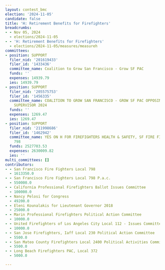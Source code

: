 ```yaml
---
layout: contest_bmc
election: '2024-11-05'
candidate: false
title: 'H: Retirement Benefits for Firefighters'
breadcrumbs:
- - Nov 05, 2024
  - elections/2024-11-05
- - 'H: Retirement Benefits for Firefighters'
  - elections/2024-11-05/measures/measureh
committees:
- position: SUPPORT
  filer_nid: '201619433'
  filer_id: '1433436'
  committee_name: Coalition to Grow San Francisco - Grow SF PAC
  funds: ''
  expenses: 14939.79
  ies: 14939.79
- position: SUPPORT
  filer_nid: '205575753'
  filer_id: '1456335'
  committee_name: COALITION TO GROW SAN FRANCISCO - GROW SF PAC OPPOSING PRESTON FOR
    SUPERVISOR 2024
  funds: ''
  expenses: 1269.47
  ies: 1269.47
- position: SUPPORT
  filer_nid: '211998686'
  filer_id: '1462942'
  committee_name: YES ON H FOR FIREFIGHTERS HEALTH & SAFETY, SF FIRE FIGHTERS LOCAL
    798
  funds: 2527703.53
  expenses: 2630009.82
  ies: ''
multi_committees: []
contributors:
- - San Francisco Fire Fighters Local 798
  - 1613350.0
- - San Francisco Fire Fighters Local 798 P.a.c.
  - 550000.0
- - California Professional Firefighters Ballot Issues Committee
  - 100000.0
- - Nancy Pelosi for Congress
  - 49200.0
- - Eleni Kounalakis for Lieutenant Governor 2018
  - 25000.0
- - Marin Professional Firefighters Political Action Committee
  - 10000.0
- - United Firefighters of Los Angeles City Local 112 - Issues Committee
  - 10000.0
- - San Jose Firefighters, Iaff Local 230 Political Action Committee
  - 5500.0
- - San Mateo County Firefighters Local 2400 Political Activities Committee
  - 5500.0
- - Long Beach Firefighters PAC, Local 372
  - 5000.0

---
```


